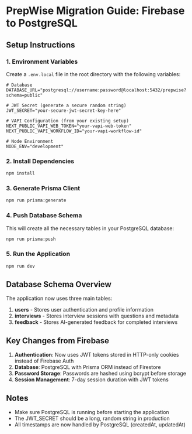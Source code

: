 # PrepWise Migration Guide: Firebase to PostgreSQL

## Setup Instructions

### 1. Environment Variables

Create a `.env.local` file in the root directory with the following variables:

```env
# Database
DATABASE_URL="postgresql://username:password@localhost:5432/prepwise?schema=public"

# JWT Secret (generate a secure random string)
JWT_SECRET="your-secure-jwt-secret-key-here"

# VAPI Configuration (from your existing setup)
NEXT_PUBLIC_VAPI_WEB_TOKEN="your-vapi-web-token"
NEXT_PUBLIC_VAPI_WORKFLOW_ID="your-vapi-workflow-id"

# Node Environment
NODE_ENV="development"
```

### 2. Install Dependencies

```bash
npm install
```

### 3. Generate Prisma Client

```bash
npm run prisma:generate
```

### 4. Push Database Schema

This will create all the necessary tables in your PostgreSQL database:

```bash
npm run prisma:push
```

### 5. Run the Application

```bash
npm run dev
```

## Database Schema Overview

The application now uses three main tables:

1. **users** - Stores user authentication and profile information
2. **interviews** - Stores interview sessions with questions and metadata
3. **feedback** - Stores AI-generated feedback for completed interviews

## Key Changes from Firebase

1. **Authentication**: Now uses JWT tokens stored in HTTP-only cookies instead of Firebase Auth
2. **Database**: PostgreSQL with Prisma ORM instead of Firestore
3. **Password Storage**: Passwords are hashed using bcrypt before storage
4. **Session Management**: 7-day session duration with JWT tokens

## Notes

- Make sure PostgreSQL is running before starting the application
- The JWT_SECRET should be a long, random string in production
- All timestamps are now handled by PostgreSQL (createdAt, updatedAt)
